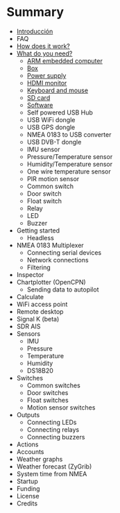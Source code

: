 # Summary

* [Introducción](README.md)
* FAQ
* [How does it work?](how_does_it_work.md)
* [What do you need?](what_do_you_need.md)
   * [ARM embedded computer](arm_computer.md)
   * [Box](box.md)
   * [Power supply](power_supply.md)
   * [HDMI monitor](monitor.md)
   * [Keyboard and mouse](keyboard.md)
   * [SD card](sd_card.md)
   * [Software](software.md)
   * Self powered USB Hub
   * USB WiFi dongle
   * USB GPS dongle
   * NMEA 0183 to USB converter
   * USB DVB-T dongle
   * IMU sensor
   * Pressure/Temperature sensor
   * Humidity/Temperature sensor
   * One wire temperature sensor
   * PIR motion sensor
   * Common switch
   * Door switch
   * Float switch
   * Relay
   * LED
   * Buzzer
* Getting started
   * Headless
* NMEA 0183 Multiplexer
   * Connecting serial devices
   * Network connections
   * Filtering
* Inspector
* Chartplotter (OpenCPN)
   * Sending data to autopilot
* Calculate
* WiFi access point
* Remote desktop
* Signal K (beta)
* SDR AIS
* Sensors
   * IMU
   * Pressure
   * Temperature
   * Humidity
   * DS18B20
* Switches
   * Common switches
   * Door switches
   * Float switches
   * Motion sensor switches
* Outputs
   * Connecting LEDs
   * Connecting relays
   * Connecting buzzers
* Actions
* Accounts
* Weather graphs
* Weather forecast (ZyGrib)
* System time from NMEA
* Startup
* Funding
* License
* Credits

